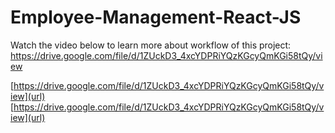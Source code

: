 # Employee-Management-React-JS

Watch the video below to learn more about workflow of this project:
https://drive.google.com/file/d/1ZUckD3_4xcYDPRiYQzKGcyQmKGi58tQy/view

[https://drive.google.com/file/d/1ZUckD3_4xcYDPRiYQzKGcyQmKGi58tQy/view](url)
[https://drive.google.com/file/d/1ZUckD3_4xcYDPRiYQzKGcyQmKGi58tQy/view](url)
